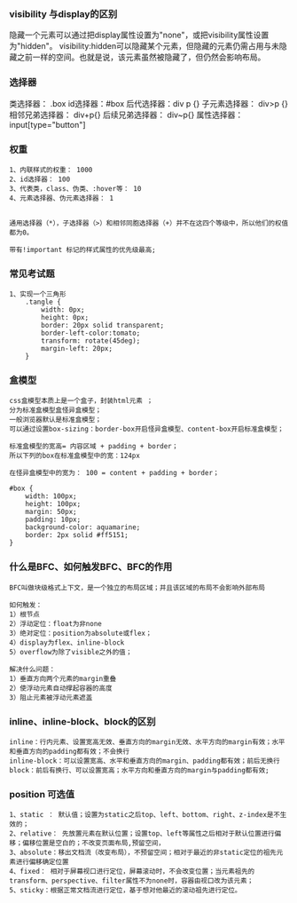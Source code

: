 
### visibility 与display的区别

隐藏一个元素可以通过把display属性设置为"none"，或把visibility属性设置为"hidden"。
visibility:hidden可以隐藏某个元素，但隐藏的元素仍需占用与未隐藏之前一样的空间。也就是说，该元素虽然被隐藏了，但仍然会影响布局。

### 选择器

类选择器： .box
id选择器：#box
后代选择器：div p {}
子元素选择器： div>p {}
相邻兄弟选择器： div+p{}
后续兄弟选择器： div~p{}
属性选择器：input[type="button"]

### 权重

    1、内联样式的权重： 1000
    2、id选择器： 100
    3、代表类，class、伪类、:hover等： 10
    4、元素选择器、伪元素选择器： 1
    
    
    通用选择器（*），子选择器（>）和相邻同胞选择器（+）并不在这四个等级中，所以他们的权值都为0。

    带有!important 标记的样式属性的优先级最高;

### 常见考试题

    1、实现一个三角形
        .tangle {
            width: 0px;
            height: 0px;
            border: 20px solid transparent;
            border-left-color:tomato;
            transform: rotate(45deg);
            margin-left: 20px;
        }

### 盒模型

    css盒模型本质上是一个盒子，封装html元素 ；
    分为标准盒模型盒怪异盒模型；
    一般浏览器默认是标准盒模型；
    可以通过设置box-sizing：border-box开启怪异盒模型、content-box开启标准盒模型；

    标准盒模型的宽高= 内容区域 + padding + border； 
    所以下列的box在标准盒模型中的宽：124px 

    在怪异盒模型中的宽为： 100 = content + padding + border；

    #box {
        width: 100px;
        height: 100px;
        margin: 50px;
        padding: 10px;
        background-color: aquamarine;
        border: 2px solid #ff5151;
    }

### 什么是BFC、如何触发BFC、BFC的作用

    BFC叫做块级格式上下文，是一个独立的布局区域；并且该区域的布局不会影响外部布局

    如何触发：
    1）根节点
    2）浮动定位：float为非none
    3）绝对定位：position为absolute或flex；
    4）display为flex、inline-block
    5）overflow为除了visible之外的值；

    解决什么问题：
    1）垂直方向两个元素的margin重叠
    2）使浮动元素自动撑起容器的高度
    3）阻止元素被浮动元素遮盖

### inline、inline-block、block的区别

    inline：行内元素、设置宽高无效、垂直方向的margin无效、水平方向的margin有效；水平和垂直方向的padding都有效；不会换行
    inline-block：可以设置宽高、水平和垂直方向的margin、padding都有效；前后无换行
    block：前后有换行、可以设置宽高；水平方向和垂直方向的margin与padding都有效;

### position 可选值

    1、static ： 默认值；设置为static之后top、left、bottom、right、z-index是不生效的；
    2、relative： 先放置元素在默认位置；设置top、left等属性之后相对于默认位置进行偏移；偏移位置是空白的；不改变页面布局,预留空间，
    3、absolute：移出文档流（改变布局），不预留空间；相对于最近的非static定位的祖先元素进行偏移确定位置
    4、fixed： 相对于屏幕视口进行定位，屏幕滚动时，不会改变位置；当元素祖先的transform、perspective、filter属性不为none时，容器由视口改为该元素；
    5、sticky：根据正常文档流进行定位，基于想对他最近的滚动祖先进行定位。
